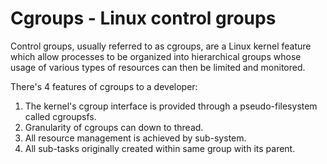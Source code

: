 # Cgroups - Linux control groups

Control groups, usually referred to as cgroups, are a Linux kernel feature which allow processes to be organized into hierarchical groups whose usage of various types of resources can then be limited and monitored.

There's 4 features of cgroups to a developer:
1. The kernel's cgroup interface is provided through a pseudo-filesystem called cgroupsfs.
2. Granularity of cgroups can down to thread.
3. All resource management is achieved by sub-system.
4. All sub-tasks originally created within same group with its parent.

